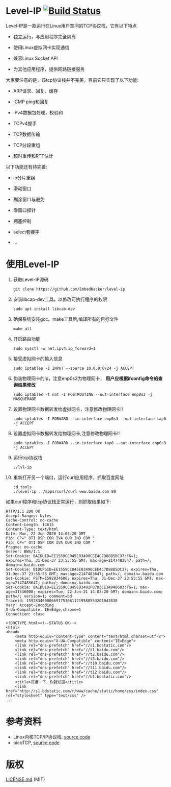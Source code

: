 # Level-IP [![Build Status](https://travis-ci.org/saminiir/level-ip.svg?branch=master)](https://travis-ci.org/saminiir/level-ip)

Level-IP是一款运行在Linux用户空间的TCP协议栈，它有以下特点

- 独立运行，与应用程序完全隔离

- 使用Linux虚拟网卡实现通信

- 兼容Linux Socket API

- 为其他应用程序，提供网路链接服务

大家要注意的是，该tcp协议栈并不完美，目前它只实现了以下功能:

- ARP请求、回复、缓存

- ICMP ping和回复

- IPv4数据包处理，校验和

- TCPv4握手

- TCP数据传输

- TCP分段重组

- 超时重传和RTT估计

以下功能还有待完善:

- ip分片重组

- 滑动窗口

- 糊涂窗口与避免

- 零窗口探针

- 拥塞控制

- select套接字

- ...

# 使用Level-IP

1. 获取Level-IP源码

    ```
    git clone https://github.com/EmbedHacker/level-ip
    ```
2. 安装libcap-dev工具，以修改可执行程序的权限

    ```
    sudo apt install libcab-dev
    ```
3. 确保系统安装gcc、make工具后,编译所有的目标文件

    ```
    make all
    ```
4. 开启路由功能

    ```
    sudo sysctl -w net.ipv4.ip_forward=1
    ```
5. 接受虚拟网卡的输入信息

    ```
    sudo iptables -I INPUT --source 10.0.0.0/24 -j ACCEPT
    ```
6. 伪装物理网卡的ip，注意enp0s3为物理网卡，
    **用户应根据ifconfig命令的查询结果修改**
    ```
    sudo iptables -t nat -I POSTROUTING --out-interface enp0s3 -j MASQUERADE
    ```
7. 设置物理网卡数据转发给虚拟网卡，注意修改物理网卡!!
    ```
    sudo iptables -I FORWARD --in-interface enp0s3 --out-interface tap0 -j ACCEPT
    ```
8. 设置虚拟网卡数据转发给物理网卡,注意修改物理网卡!!
    ```
    sudo iptables -I FORWARD --in-interface tap0 --out-interface enp0s3 -j ACCEPT
    ```

9. 运行tcp协议栈
    ```
    ./lvl-ip
    ```

10. 重新打开另一个端口，运行curl应用程序，抓取百度网址
    ```
    cd tools
    ./level-ip ../apps/curl/curl www.baidu.com 80
    ```

如果curl程序和tcp协议栈正常运行，则抓取结果如下:

```
HTTP/1.1 200 OK
Accept-Ranges: bytes
Cache-Control: no-cache
Content-Length: 14615
Content-Type: text/html
Date: Mon, 22 Jun 2020 14:03:20 GMT
P3p: CP=" OTI DSP COR IVA OUR IND COM "
P3p: CP=" OTI DSP COR IVA OUR IND COM "
Pragma: no-cache
Server: BWS/1.1
Set-Cookie: BAIDUID=EE1559CC045E03490CEE4C7D88B5DC37:FG=1; expires=Thu, 31-Dec-37 23:55:55 GMT; max-age=2147483647; path=/; domain=.baidu.com
Set-Cookie: BIDUPSID=EE1559CC045E03490CEE4C7D88B5DC37; expires=Thu, 31-Dec-37 23:55:55 GMT; max-age=2147483647; path=/; domain=.baidu.com
Set-Cookie: PSTM=1592834600; expires=Thu, 31-Dec-37 23:55:55 GMT; max-age=2147483647; path=/; domain=.baidu.com
Set-Cookie: BAIDUID=EE1559CC045E03491F87D3CE34948683:FG=1; max-age=31536000; expires=Tue, 22-Jun-21 14:03:20 GMT; domain=.baidu.com; path=/; version=1; comment=bd
Traceid: 1592834600066917530611219588553201043838
Vary: Accept-Encoding
X-Ua-Compatible: IE=Edge,chrome=1
Connection: close

<!DOCTYPE html><!--STATUS OK-->
<html>
<head>
	<meta http-equiv="content-type" content="text/html;charset=utf-8">
	<meta http-equiv="X-UA-Compatible" content="IE=Edge">
	<link rel="dns-prefetch" href="//s1.bdstatic.com"/>
	<link rel="dns-prefetch" href="//t1.baidu.com"/>
	<link rel="dns-prefetch" href="//t2.baidu.com"/>
	<link rel="dns-prefetch" href="//t3.baidu.com"/>
	<link rel="dns-prefetch" href="//t10.baidu.com"/>
	<link rel="dns-prefetch" href="//t11.baidu.com"/>
	<link rel="dns-prefetch" href="//t12.baidu.com"/>
	<link rel="dns-prefetch" href="//b1.bdstatic.com"/>
	<title>百度一下，你就知道</title>
	<link href="http://s1.bdstatic.com/r/www/cache/static/home/css/index.css" rel="stylesheet" type="text/css" />
...

```


# 参考资料

* Linux内核TCP/IP协议栈, [source code](https://git.kernel.org/cgit/linux/kernel/git/torvalds/linux.git/tree/net/ipv4)
* picoTCP, [source code](https://github.com/tass-belgium/picotcp)

# 版权

[LICENSE.md](LICENSE.md) (MIT)

